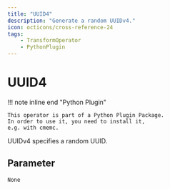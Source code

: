 ```yaml
---
title: "UUID4"
description: "Generate a random UUIDv4."
icon: octicons/cross-reference-24
tags: 
    - TransformOperator
    - PythonPlugin
---
```

# UUID4
<!-- This file was generated - DO NOT CHANGE IT MANUALLY -->

!!! note inline end "Python Plugin"

    This operator is part of a Python Plugin Package.
    In order to use it, you need to install it,
    e.g. with cmemc.

UUIDv4 specifies a random UUID.

## Parameter

`None`